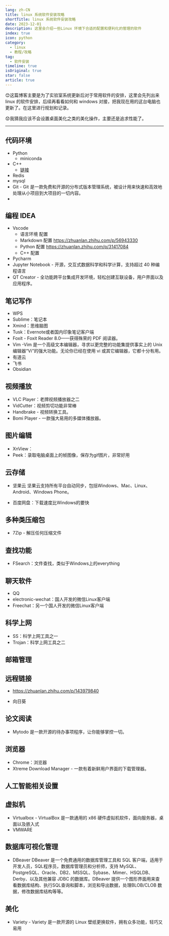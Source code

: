 ```yaml
---
lang: zh-CN
title: linux 系统软件安装攻略
shortTitle: linux 系统软件安装攻略
date: 2023-12-01
description: 这里会介绍一些Linux 环境下合适的配置和便利化的管理的软件
index: true
icon: python
category:
  - linux
  - 教程/攻略
tag:
  - 软件安装
timeline: true
isOriginal: true
star: false
article: true
---
```


😊这篇博客主要是为了实验室系统更新后对于常用软件的安排，这里会先列出来 linux 的软件安排，后续再看看如何和 windows 对接，把我现在用的这台电脑也更新了。在这里进行规划和记录。

😟我猜我应该不会设置桌面美化之类的美化操作，主要还是追求性能了。


<!-- 虽然我估计左侧也有目录，这里还是也写一个目录吧，以供便览。 -->

<!-- [TOC] -->

---

## 代码环境

+ Python
  - miniconda
+ C++
  - [链接](https://blog.csdn.net/zimuzi2019/article/details/106861692#:~:text=%E8%BF%99%E7%AF%87%E5%8D%9A%E6%96%87%E6%BC%94%E7%A4%BA%E5%9C%A8Ubuntu%E8%99%9A%E6%8B%9F%E6%9C%BA%E4%B8%AD%E5%AE%89%E8%A3%85Vs%20Code%E5%B9%B6%E9%85%8D%E7%BD%AEC%2B%2B%2FC%E7%8E%AF%E5%A2%83%E7%AC%AC%E4%B8%80%E6%AD%A5%3A%E5%AE%89%E8%A3%85%E5%B9%B6%E8%BF%90%E8%A1%8CVs%20Code1.%E8%BF%9B%E5%85%A5%E5%BA%94%E7%94%A8%E5%95%86%E5%BA%97%E6%90%9C%E7%B4%A2visual%20studio%20code%E5%B9%B6%E7%82%B9%E5%87%BBinstall%E8%BF%9B%E8%A1%8C%E5%AE%89%E8%A3%852.%E5%AE%89%E8%A3%85%E5%90%8E%E5%9C%A8%E7%BB%88%E7%AB%AF%E8%BE%93%E5%85%A5code%E5%B0%B1%E8%83%BD%E8%BF%90%E8%A1%8CVs%20Code%E7%AC%AC%E4%BA%8C%E6%AD%A5%3A%E5%AE%89%E8%A3%85gcc%2Fg%2B%2B%E5%92%8Cgdb%E6%89%93%E5%BC%80%E7%BB%88%E7%AB%AF%E4%BE%9D%E6%AC%A1%E8%BE%93%E5%85%A5%E5%A6%82%E4%B8%8B%E5%91%BD%E4%BB%A4%E5%92%8C%E8%87%AA%E5%B7%B1%E7%9A%84%E5%AF%86%E7%A0%81sudo%20apt-get%20updatesudo,apt-get%20install%20gccsudo%20apt-get%20install%20g%2B%2Bsudo%20apt-get%20instal_vscode%E9%85%8D%E7%BD%AEc%2B%2B%E5%BC%80%E5%8F%91%E7%8E%AF%E5%A2%83linux)
+ Redis
+ mysql
+ Git - Git 是一款免费和开源的分布式版本管理系统，被设计用来快速和高效地处理从小项目到大项目的一切内容。
+ 

## 编程 IDEA
+ Vscode
  - 语言环境 配置
  - Markdown 配置
    https://zhuanlan.zhihu.com/p/56943330
  - Python 配置
    https://zhuanlan.zhihu.com/p/31417084
  - C++ 配置
+ Pycharm
+ Jupyter Notebook - 开源，交互式数据科学和科学计算，支持超过 40 种编程语言
+ QT Creator - 全功能跨平台集成开发环境，轻松创建互联设备，用户界面以及应用程序。

## 笔记写作
+ WPS
+ Sublime：笔记本
+ Xmind：思维脑图
+ Tusk：Evernote或者国内印象笔记客户端
+ Foxit - Foxit Reader 8.0——获得殊荣的 PDF 阅读器。
+ Vim -Vim 是一个高级文本编辑器，寻求以更完整的功能集提供事实上的 Unix 编辑器“Vi”的强大功能。无论你已经在使用 vi 或其它编辑器，它都十分有用。
+ 有道云
+ 飞书
+  Obsidian

## 视频播放
+ VLC Player：老牌视频播放器之二
+ VidCutter：视频剪切功能非常棒
+ Handbrake - 视频转换工具。
+ Bomi Player - 一款强大易用的多媒体播放器。
## 图片编辑
+ XnView：
+ Peek：录取电脑桌面上的帧图像，保存为gif图片，非常好用

## 云存储

+ 坚果云
坚果云支持所有平台自动同步，包括Windows、Mac、Linux、Android、Windows Phone。

+ 百度网盘：下载速度比Windows的要快
## 多种类压缩包
+ 7Zip - 解压任何压缩文件
## 查找功能
+ FSearch：文件查找，类似于Windows上的everything
## 聊天软件
+   QQ
+ electronic-wechat：国人开发的微信Linux客户端
+ Freechat：另一个国人开发的微信Linux客户端

## 科学上网
+ SS：科学上网工具之一
+ Trojan：科学上网工具之二
## 邮箱管理

## 远程链接

+ https://zhuanlan.zhihu.com/p/143979840

+ 向日葵

## 论文阅读
+ Mytodo 是一款开源的待办事项程序，让你能够掌控一切。

## 浏览器
+ Chrome：浏览器
+ Xtreme Download Manager - 一款有着新鲜用户界面的下载管理器。
## 人工智能相关设置

## 虚拟机
+ Virtualbox - VirtualBox 是一款通用的 x86 硬件虚拟机软件，面向服务器，桌面以及嵌入式
+ VMWARE
## 数据库可视化管理
+ DBeaver
DBeaver 是一个免费通用的数据库管理工具和 SQL 客户端，适用于开发人员，SQL程序员，数据库管理员和分析师，支持 MySQL、PostgreSQL、Oracle、DB2、MSSQL、Sybase、Mimer、HSQLDB、Derby、以及其他兼容 JDBC 的数据库。DBeaver 提供一个图形界面用来查看数据库结构、执行SQL查询和脚本，浏览和导出数据，处理BLOB/CLOB 数据，修改数据库结构等等。

## 美化
+ Variety - Variety 是一款开源的 Linux 壁纸更换软件，拥有众多功能，轻巧又易用